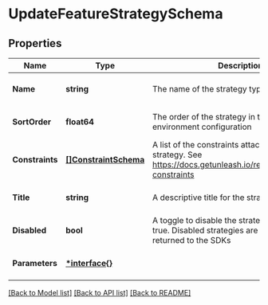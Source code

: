 # UpdateFeatureStrategySchema

## Properties

| Name            | Type                                          | Description                                                                                                       | Notes                        |
| --------------- | --------------------------------------------- | ----------------------------------------------------------------------------------------------------------------- | ---------------------------- |
| **Name**        | **string**                                    | The name of the strategy type                                                                                     | [optional] [default to null] |
| **SortOrder**   | **float64**                                   | The order of the strategy in the list in feature environment configuration                                        | [optional] [default to null] |
| **Constraints** | [**[]ConstraintSchema**](constraintSchema.md) | A list of the constraints attached to the strategy. See https://docs.getunleash.io/reference/strategy-constraints | [optional] [default to null] |
| **Title**       | **string**                                    | A descriptive title for the strategy                                                                              | [optional] [default to null] |
| **Disabled**    | **bool**                                      | A toggle to disable the strategy. defaults to true. Disabled strategies are not evaluated or returned to the SDKs | [optional] [default to null] |
| **Parameters**  | [**\*interface{}**](map.md)                   |                                                                                                                   | [optional] [default to null] |

[[Back to Model list]](../README.md#documentation-for-models) [[Back to API list]](../README.md#documentation-for-api-endpoints) [[Back to README]](../README.md)
